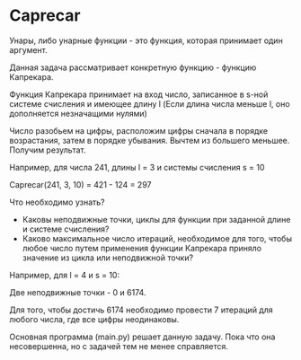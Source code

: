 # Caprecar

Унары, либо унарные функции - это функция, которая принимает один аргумент.

Данная задача рассматривает конкретную функцию - функцию Капрекара.

Функция Капрекара принимает на вход число, записанное в s-ной системе счисления и имеющее длину l (Если длина числа меньше l, оно дополняется незначащими нулями)

Число разобьем на цифры, расположим цифры сначала в порядке возрастания, затем в порядке убывания. Вычтем из большего меньшее. Получим результат.

Например, для числа 241, длины l = 3 и системы счисления s = 10

Caprecar(241, 3, 10) = 421 - 124 = 297

Что необходимо узнать?

* Каковы неподвижные точки, циклы для функции при заданной длине и системе счисления?
* Каково максимальное число итераций, необходимое для того, чтобы любое число путем применения функции Капрекара приняло значение из цикла или неподвижной точки?

Например, для l = 4 и s = 10:

Две неподвижные точки - 0 и 6174.

Для того, чтобы достичь 6174 необходимо провести 7 итераций для любого числа, где все цифры неодинаковы.

Основная программа (main.py) решает данную задачу. Пока что она несовершенна, но с задачей тем не менее справляется.
